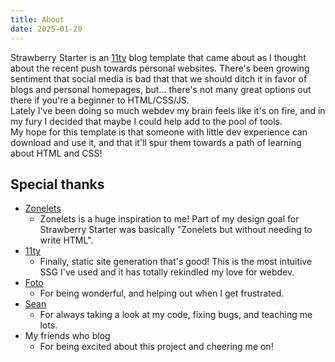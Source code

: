 ```yaml
---
title: About
date: 2025-01-20
---
```

Strawberry Starter is an [11ty](https://www.11ty.dev/) blog template that came about as I thought about the recent push towards personal websites. There's been growing sentiment that social media is bad that that we should ditch it in favor of blogs and personal homepages, but... there's not many great options out there if you're a beginner to HTML/CSS/JS.  
Lately I've been doing so much webdev my brain feels like it's on fire, and in my fury I decided that maybe I could help add to the pool of tools.  
My hope for this template is that someone with little dev experience can download and use it, and that it'll spur them towards a path of learning about HTML and CSS!

## Special thanks
- [Zonelets](https://zonelets.net/)
    - Zonelets is a huge inspiration to me! Part of my design goal for Strawberry Starter was basically "Zonelets but without needing to write HTML".
- [11ty](https://www.11ty.dev/)
    - Finally, static site generation that's good! This is the most intuitive SSG I've used and it has totally rekindled my love for webdev.
- [Foto](https://fotocopiadora.itch.io/)
    - For being wonderful, and helping out when I get frustrated.
- [Sean](https://seans.site/)
    - For always taking a look at my code, fixing bugs, and teaching me lots.
- My friends who blog
    - For being excited about this project and cheering me on!